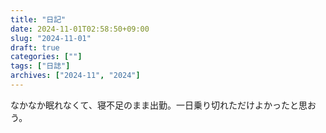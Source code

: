```yaml
---
title: "日記"
date: 2024-11-01T02:58:50+09:00
slug: "2024-11-01"
draft: true
categories: [""]
tags: ["日誌"]
archives: ["2024-11", "2024"]
---
```

なかなか眠れなくて、寝不足のまま出勤。一日乗り切れただけよかったと思おう。

